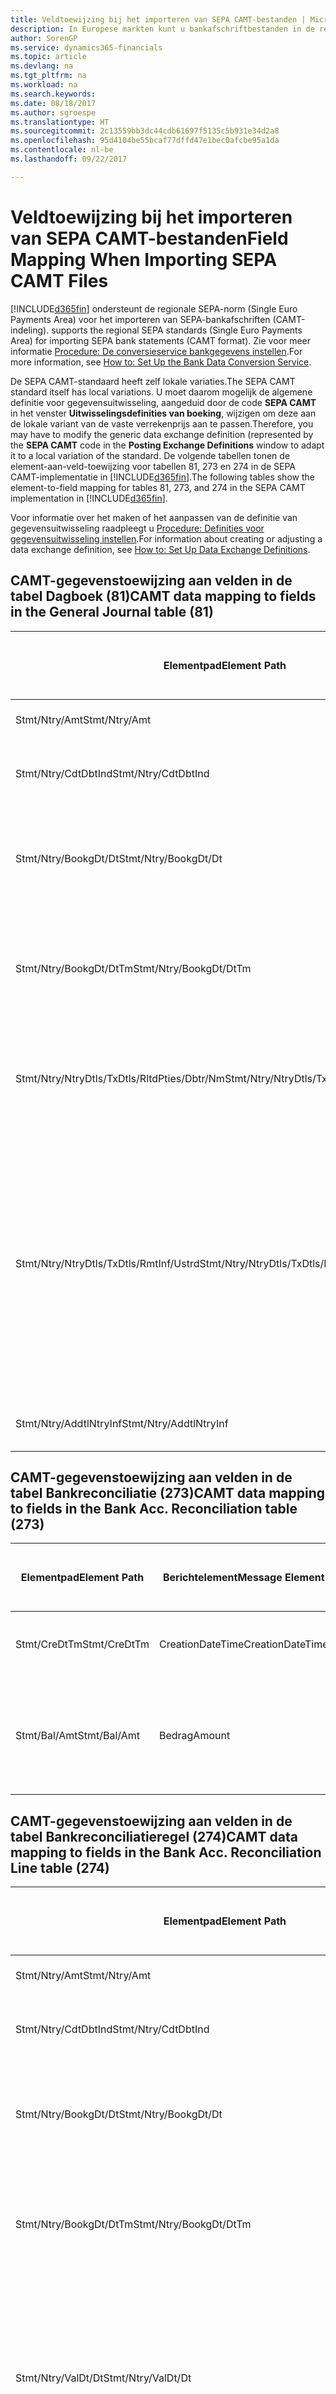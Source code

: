 ```yaml
---
title: Veldtoewijzing bij het importeren van SEPA CAMT-bestanden | Microsoft Docs
description: In Europese markten kunt u bankafschriftbestanden in de regionale SEPA-norm (Single Euro Payments Area) importeren.
author: SorenGP
ms.service: dynamics365-financials
ms.topic: article
ms.devlang: na
ms.tgt_pltfrm: na
ms.workload: na
ms.search.keywords: 
ms.date: 08/18/2017
ms.author: sgroespe
ms.translationtype: HT
ms.sourcegitcommit: 2c13559bb3dc44cdb61697f5135c5b931e34d2a8
ms.openlocfilehash: 95d4104be55bcaf77dffd47e1bec0afcbe95a1da
ms.contentlocale: nl-be
ms.lasthandoff: 09/22/2017

---
```

# <a name="field-mapping-when-importing-sepa-camt-files"></a><span data-ttu-id="1da3a-103">Veldtoewijzing bij het importeren van SEPA CAMT-bestanden</span><span class="sxs-lookup"><span data-stu-id="1da3a-103">Field Mapping When Importing SEPA CAMT Files</span></span>
[!INCLUDE[d365fin](includes/d365fin_md.md)]<span data-ttu-id="1da3a-104"> ondersteunt de regionale SEPA-norm (Single Euro Payments Area) voor het importeren van SEPA-bankafschriften (CAMT-indeling).</span><span class="sxs-lookup"><span data-stu-id="1da3a-104"> supports the regional SEPA standards (Single Euro Payments Area) for importing SEPA bank statements (CAMT format).</span></span> <span data-ttu-id="1da3a-105">Zie voor meer informatie [Procedure: De conversieservice bankgegevens instellen](bank-how-setup-bank-data-conversion-service.md).</span><span class="sxs-lookup"><span data-stu-id="1da3a-105">For more information, see [How to: Set Up the Bank Data Conversion Service](bank-how-setup-bank-data-conversion-service.md).</span></span>  

 <span data-ttu-id="1da3a-106">De SEPA CAMT-standaard heeft zelf lokale variaties.</span><span class="sxs-lookup"><span data-stu-id="1da3a-106">The SEPA CAMT standard itself has local variations.</span></span> <span data-ttu-id="1da3a-107">U moet daarom mogelijk de algemene definitie voor gegevensuitwisseling, aangeduid door de code **SEPA CAMT** in het venster **Uitwisselingsdefinities van boeking**, wijzigen om deze aan de lokale variant van de vaste verrekenprijs aan te passen.</span><span class="sxs-lookup"><span data-stu-id="1da3a-107">Therefore, you may have to modify the generic data exchange definition (represented by the **SEPA CAMT** code in the **Posting Exchange Definitions** window to adapt it to a local variation of the standard.</span></span> <span data-ttu-id="1da3a-108">De volgende tabellen tonen de element-aan-veld-toewijzing voor tabellen 81, 273 en 274 in de SEPA CAMT-implementatie in [!INCLUDE[d365fin](includes/d365fin_md.md)].</span><span class="sxs-lookup"><span data-stu-id="1da3a-108">The following tables show the element-to-field mapping for tables 81, 273, and 274 in the SEPA CAMT implementation in [!INCLUDE[d365fin](includes/d365fin_md.md)].</span></span>  

 <span data-ttu-id="1da3a-109">Voor informatie over het maken of het aanpassen van de definitie van gegevensuitwisseling raadpleegt u [Procedure: Definities voor gegevensuitwisseling instellen](across-how-to-set-up-data-exchange-definitions.md).</span><span class="sxs-lookup"><span data-stu-id="1da3a-109">For information about creating or adjusting a data exchange definition, see [How to: Set Up Data Exchange Definitions](across-how-to-set-up-data-exchange-definitions.md).</span></span>  

## <a name="camt-data-mapping-to-fields-in-the-general-journal-table-81"></a><span data-ttu-id="1da3a-110">CAMT-gegevenstoewijzing aan velden in de tabel Dagboek (81)</span><span class="sxs-lookup"><span data-stu-id="1da3a-110">CAMT data mapping to fields in the General Journal table (81)</span></span>  

|<span data-ttu-id="1da3a-111">Elementpad</span><span class="sxs-lookup"><span data-stu-id="1da3a-111">Element Path</span></span>|<span data-ttu-id="1da3a-112">Berichtelement</span><span class="sxs-lookup"><span data-stu-id="1da3a-112">Message Element</span></span>|<span data-ttu-id="1da3a-113">Gegevenssoort</span><span class="sxs-lookup"><span data-stu-id="1da3a-113">Data Type</span></span>|<span data-ttu-id="1da3a-114">Omschrijving</span><span class="sxs-lookup"><span data-stu-id="1da3a-114">Description</span></span>|<span data-ttu-id="1da3a-115">Identificatie voor een negatief teken</span><span class="sxs-lookup"><span data-stu-id="1da3a-115">Negative-Sign Identifier</span></span>|<span data-ttu-id="1da3a-116">Veldnr.</span><span class="sxs-lookup"><span data-stu-id="1da3a-116">Field No.</span></span>|<span data-ttu-id="1da3a-117">Veldnaam</span><span class="sxs-lookup"><span data-stu-id="1da3a-117">Field Name</span></span>|  
|------------------|---------------------|---------------|-----------------|-------------------------------|---------------|----------------|  
|<span data-ttu-id="1da3a-118">Stmt/Ntry/Amt</span><span class="sxs-lookup"><span data-stu-id="1da3a-118">Stmt/Ntry/Amt</span></span>|<span data-ttu-id="1da3a-119">Bedrag</span><span class="sxs-lookup"><span data-stu-id="1da3a-119">Amount</span></span>|<span data-ttu-id="1da3a-120">Decimaal</span><span class="sxs-lookup"><span data-stu-id="1da3a-120">Decimal</span></span>|<span data-ttu-id="1da3a-121">Het geldbedrag in de kaspost</span><span class="sxs-lookup"><span data-stu-id="1da3a-121">The amount of money in the cash entry</span></span>||<span data-ttu-id="1da3a-122">13</span><span class="sxs-lookup"><span data-stu-id="1da3a-122">13</span></span>|<span data-ttu-id="1da3a-123">Bedrag</span><span class="sxs-lookup"><span data-stu-id="1da3a-123">Amount</span></span>|  
|<span data-ttu-id="1da3a-124">Stmt/Ntry/CdtDbtInd</span><span class="sxs-lookup"><span data-stu-id="1da3a-124">Stmt/Ntry/CdtDbtInd</span></span>|<span data-ttu-id="1da3a-125">CreditDebitIndicator</span><span class="sxs-lookup"><span data-stu-id="1da3a-125">CreditDebitIndicator</span></span>|<span data-ttu-id="1da3a-126">Tekst</span><span class="sxs-lookup"><span data-stu-id="1da3a-126">Text</span></span>|<span data-ttu-id="1da3a-127">Geeft aan of de post een credit- of een debetpost is</span><span class="sxs-lookup"><span data-stu-id="1da3a-127">Indicates whether the entry is a credit or a debit entry</span></span>|<span data-ttu-id="1da3a-128">DBIT</span><span class="sxs-lookup"><span data-stu-id="1da3a-128">DBIT</span></span>|<span data-ttu-id="1da3a-129">13</span><span class="sxs-lookup"><span data-stu-id="1da3a-129">13</span></span>|<span data-ttu-id="1da3a-130">Bedrag</span><span class="sxs-lookup"><span data-stu-id="1da3a-130">Amount</span></span>|  
|<span data-ttu-id="1da3a-131">Stmt/Ntry/BookgDt/Dt</span><span class="sxs-lookup"><span data-stu-id="1da3a-131">Stmt/Ntry/BookgDt/Dt</span></span>|<span data-ttu-id="1da3a-132">Datum</span><span class="sxs-lookup"><span data-stu-id="1da3a-132">Date</span></span>|<span data-ttu-id="1da3a-133">Datum</span><span class="sxs-lookup"><span data-stu-id="1da3a-133">Date</span></span>|<span data-ttu-id="1da3a-134">De datum waarop een post wordt geboekt naar een rekening in de boeken van de rekeningservice</span><span class="sxs-lookup"><span data-stu-id="1da3a-134">The date when an entry is posted to an account on the account servicer's books</span></span>||<span data-ttu-id="1da3a-135">5</span><span class="sxs-lookup"><span data-stu-id="1da3a-135">5</span></span>|<span data-ttu-id="1da3a-136">Boekingsdatum</span><span class="sxs-lookup"><span data-stu-id="1da3a-136">Posting Date</span></span>|  
|<span data-ttu-id="1da3a-137">Stmt/Ntry/BookgDt/DtTm</span><span class="sxs-lookup"><span data-stu-id="1da3a-137">Stmt/Ntry/BookgDt/DtTm</span></span>|<span data-ttu-id="1da3a-138">DateTime</span><span class="sxs-lookup"><span data-stu-id="1da3a-138">DateTime</span></span>|<span data-ttu-id="1da3a-139">DateTime</span><span class="sxs-lookup"><span data-stu-id="1da3a-139">DateTime</span></span>|<span data-ttu-id="1da3a-140">De datum en tijd waarop een post wordt geboekt naar een rekening in de boeken van de rekeningservice</span><span class="sxs-lookup"><span data-stu-id="1da3a-140">The date and time when an entry is posted to an account on the account servicer's books</span></span>||<span data-ttu-id="1da3a-141">5</span><span class="sxs-lookup"><span data-stu-id="1da3a-141">5</span></span>|<span data-ttu-id="1da3a-142">Boekingsdatum</span><span class="sxs-lookup"><span data-stu-id="1da3a-142">Posting Date</span></span>|  
|<span data-ttu-id="1da3a-143">Stmt/Ntry/NtryDtls/TxDtls/RltdPties/Dbtr/Nm</span><span class="sxs-lookup"><span data-stu-id="1da3a-143">Stmt/Ntry/NtryDtls/TxDtls/RltdPties/Dbtr/Nm</span></span>|<span data-ttu-id="1da3a-144">Naam</span><span class="sxs-lookup"><span data-stu-id="1da3a-144">Name</span></span>|<span data-ttu-id="1da3a-145">Tekst</span><span class="sxs-lookup"><span data-stu-id="1da3a-145">Text</span></span>|<span data-ttu-id="1da3a-146">De naam van de partij die een geldbedrag is verschuldigd aan de (uiteindelijke) incassant</span><span class="sxs-lookup"><span data-stu-id="1da3a-146">The name of the party that owes an amount of money to the (ultimate) creditor</span></span>||<span data-ttu-id="1da3a-147">1221</span><span class="sxs-lookup"><span data-stu-id="1da3a-147">1221</span></span>|<span data-ttu-id="1da3a-148">Informatie over betaler</span><span class="sxs-lookup"><span data-stu-id="1da3a-148">Payer Information</span></span>|  
|<span data-ttu-id="1da3a-149">Stmt/Ntry/NtryDtls/TxDtls/RmtInf/Ustrd</span><span class="sxs-lookup"><span data-stu-id="1da3a-149">Stmt/Ntry/NtryDtls/TxDtls/RmtInf/Ustrd</span></span>|<span data-ttu-id="1da3a-150">Ongestructureerd</span><span class="sxs-lookup"><span data-stu-id="1da3a-150">Unstructured</span></span>|<span data-ttu-id="1da3a-151">Tekst</span><span class="sxs-lookup"><span data-stu-id="1da3a-151">Text</span></span>|<span data-ttu-id="1da3a-152">Informatie die wordt verschaft om de afstemming/reconciliatie mogelijk te maken van een post met de artikelen die de betaling wordt geacht te vereffenen, zoals commerciële facturen in een vorderingsysteem, in een ongestructureerde vorm</span><span class="sxs-lookup"><span data-stu-id="1da3a-152">Information supplied to enable the matching/reconciliation of an entry with the items that the payment is intended to settle, such as commercial invoices in an accounts-receivable system, in an unstructured form</span></span>||<span data-ttu-id="1da3a-153">8</span><span class="sxs-lookup"><span data-stu-id="1da3a-153">8</span></span>|<span data-ttu-id="1da3a-154">Omschrijving</span><span class="sxs-lookup"><span data-stu-id="1da3a-154">Description</span></span>|  
|<span data-ttu-id="1da3a-155">Stmt/Ntry/AddtlNtryInf</span><span class="sxs-lookup"><span data-stu-id="1da3a-155">Stmt/Ntry/AddtlNtryInf</span></span>|<span data-ttu-id="1da3a-156">AdditionalEntryInformation</span><span class="sxs-lookup"><span data-stu-id="1da3a-156">AdditionalEntryInformation</span></span>|<span data-ttu-id="1da3a-157">Tekst</span><span class="sxs-lookup"><span data-stu-id="1da3a-157">Text</span></span>|<span data-ttu-id="1da3a-158">Extra informatie over de invoer</span><span class="sxs-lookup"><span data-stu-id="1da3a-158">Additional information about the entry</span></span>||<span data-ttu-id="1da3a-159">1222</span><span class="sxs-lookup"><span data-stu-id="1da3a-159">1222</span></span>|<span data-ttu-id="1da3a-160">Transactie-informatie</span><span class="sxs-lookup"><span data-stu-id="1da3a-160">Transaction Information</span></span>|  

## <a name="camt-data-mapping-to-fields-in-the-bank-acc-reconciliation-table-273"></a><span data-ttu-id="1da3a-161">CAMT-gegevenstoewijzing aan velden in de tabel Bankreconciliatie (273)</span><span class="sxs-lookup"><span data-stu-id="1da3a-161">CAMT data mapping to fields in the Bank Acc. Reconciliation table (273)</span></span>  

|<span data-ttu-id="1da3a-162">Elementpad</span><span class="sxs-lookup"><span data-stu-id="1da3a-162">Element Path</span></span>|<span data-ttu-id="1da3a-163">Berichtelement</span><span class="sxs-lookup"><span data-stu-id="1da3a-163">Message Element</span></span>|<span data-ttu-id="1da3a-164">Gegevenssoort</span><span class="sxs-lookup"><span data-stu-id="1da3a-164">Data Type</span></span>|<span data-ttu-id="1da3a-165">Omschrijving</span><span class="sxs-lookup"><span data-stu-id="1da3a-165">Description</span></span>|<span data-ttu-id="1da3a-166">Identificatie voor een negatief teken</span><span class="sxs-lookup"><span data-stu-id="1da3a-166">Negative-Sign Identifier</span></span>|<span data-ttu-id="1da3a-167">Veldnr.</span><span class="sxs-lookup"><span data-stu-id="1da3a-167">Field No.</span></span>|<span data-ttu-id="1da3a-168">Veldnaam</span><span class="sxs-lookup"><span data-stu-id="1da3a-168">Field Name</span></span>|  
|------------------|---------------------|---------------|-----------------|-------------------------------|---------------|----------------|  
|<span data-ttu-id="1da3a-169">Stmt/CreDtTm</span><span class="sxs-lookup"><span data-stu-id="1da3a-169">Stmt/CreDtTm</span></span>|<span data-ttu-id="1da3a-170">CreationDateTime</span><span class="sxs-lookup"><span data-stu-id="1da3a-170">CreationDateTime</span></span>|<span data-ttu-id="1da3a-171">Datum</span><span class="sxs-lookup"><span data-stu-id="1da3a-171">Date</span></span>|<span data-ttu-id="1da3a-172">De datum en tijd waarop het bericht is gemaakt.</span><span class="sxs-lookup"><span data-stu-id="1da3a-172">The date and time when the message was created</span></span>||<span data-ttu-id="1da3a-173">3</span><span class="sxs-lookup"><span data-stu-id="1da3a-173">3</span></span>|<span data-ttu-id="1da3a-174">Afschriftdatum</span><span class="sxs-lookup"><span data-stu-id="1da3a-174">Statement Date</span></span>|  
|<span data-ttu-id="1da3a-175">Stmt/Bal/Amt</span><span class="sxs-lookup"><span data-stu-id="1da3a-175">Stmt/Bal/Amt</span></span>|<span data-ttu-id="1da3a-176">Bedrag</span><span class="sxs-lookup"><span data-stu-id="1da3a-176">Amount</span></span>|<span data-ttu-id="1da3a-177">Decimaal</span><span class="sxs-lookup"><span data-stu-id="1da3a-177">Decimal</span></span>|<span data-ttu-id="1da3a-178">Het bedrag dat resulteert uit de tot een nettowaarde teruggebrachte bedragen voor alle debet- en creditposten</span><span class="sxs-lookup"><span data-stu-id="1da3a-178">The amount resulting from the netted amounts for all debit and credit entries</span></span>||<span data-ttu-id="1da3a-179">4</span><span class="sxs-lookup"><span data-stu-id="1da3a-179">4</span></span>|<span data-ttu-id="1da3a-180">Eindsaldo afschrift</span><span class="sxs-lookup"><span data-stu-id="1da3a-180">Statement Ending Balance</span></span>|  

## <a name="camt-data-mapping-to-fields-in-the-bank-acc-reconciliation-line-table-274"></a><span data-ttu-id="1da3a-181">CAMT-gegevenstoewijzing aan velden in de tabel Bankreconciliatieregel (274)</span><span class="sxs-lookup"><span data-stu-id="1da3a-181">CAMT data mapping to fields in the Bank Acc. Reconciliation Line table (274)</span></span>  

|<span data-ttu-id="1da3a-182">Elementpad</span><span class="sxs-lookup"><span data-stu-id="1da3a-182">Element Path</span></span>|<span data-ttu-id="1da3a-183">Berichtelement</span><span class="sxs-lookup"><span data-stu-id="1da3a-183">Message Element</span></span>|<span data-ttu-id="1da3a-184">Gegevenssoort</span><span class="sxs-lookup"><span data-stu-id="1da3a-184">Data Type</span></span>|<span data-ttu-id="1da3a-185">Omschrijving</span><span class="sxs-lookup"><span data-stu-id="1da3a-185">Description</span></span>|<span data-ttu-id="1da3a-186">Identificatie voor een negatief teken</span><span class="sxs-lookup"><span data-stu-id="1da3a-186">Negative-Sign Identifier</span></span>|<span data-ttu-id="1da3a-187">Veldnr.</span><span class="sxs-lookup"><span data-stu-id="1da3a-187">Field No.</span></span>|<span data-ttu-id="1da3a-188">Veldnaam</span><span class="sxs-lookup"><span data-stu-id="1da3a-188">Field Name</span></span>|  
|------------------|---------------------|---------------|-----------------|-------------------------------|---------------|----------------|  
|<span data-ttu-id="1da3a-189">Stmt/Ntry/Amt</span><span class="sxs-lookup"><span data-stu-id="1da3a-189">Stmt/Ntry/Amt</span></span>|<span data-ttu-id="1da3a-190">Bedrag</span><span class="sxs-lookup"><span data-stu-id="1da3a-190">Amount</span></span>|<span data-ttu-id="1da3a-191">Decimaal</span><span class="sxs-lookup"><span data-stu-id="1da3a-191">Decimal</span></span>|<span data-ttu-id="1da3a-192">Het geldbedrag in de kaspost</span><span class="sxs-lookup"><span data-stu-id="1da3a-192">The amount of money in the cash entry</span></span>||<span data-ttu-id="1da3a-193">7</span><span class="sxs-lookup"><span data-stu-id="1da3a-193">7</span></span>|<span data-ttu-id="1da3a-194">Afschrifttotaal</span><span class="sxs-lookup"><span data-stu-id="1da3a-194">Statement Amount</span></span>|  
|<span data-ttu-id="1da3a-195">Stmt/Ntry/CdtDbtInd</span><span class="sxs-lookup"><span data-stu-id="1da3a-195">Stmt/Ntry/CdtDbtInd</span></span>|<span data-ttu-id="1da3a-196">CreditDebitIndicator</span><span class="sxs-lookup"><span data-stu-id="1da3a-196">CreditDebitIndicator</span></span>|<span data-ttu-id="1da3a-197">Tekst</span><span class="sxs-lookup"><span data-stu-id="1da3a-197">Text</span></span>|<span data-ttu-id="1da3a-198">Geeft aan of de post een credit- of een debetpost is</span><span class="sxs-lookup"><span data-stu-id="1da3a-198">Indicates whether the entry is a credit or a debit entry</span></span>|<span data-ttu-id="1da3a-199">DBIT</span><span class="sxs-lookup"><span data-stu-id="1da3a-199">DBIT</span></span>|<span data-ttu-id="1da3a-200">7</span><span class="sxs-lookup"><span data-stu-id="1da3a-200">7</span></span>|<span data-ttu-id="1da3a-201">Afschrifttotaal</span><span class="sxs-lookup"><span data-stu-id="1da3a-201">Statement Amount</span></span>|  
|<span data-ttu-id="1da3a-202">Stmt/Ntry/BookgDt/Dt</span><span class="sxs-lookup"><span data-stu-id="1da3a-202">Stmt/Ntry/BookgDt/Dt</span></span>|<span data-ttu-id="1da3a-203">Datum</span><span class="sxs-lookup"><span data-stu-id="1da3a-203">Date</span></span>|<span data-ttu-id="1da3a-204">Datum</span><span class="sxs-lookup"><span data-stu-id="1da3a-204">Date</span></span>|<span data-ttu-id="1da3a-205">De datum waarop een post wordt geboekt naar een rekening in de boeken van de rekeningservice</span><span class="sxs-lookup"><span data-stu-id="1da3a-205">The date when an entry is posted to an account on the account servicer's books</span></span>||<span data-ttu-id="1da3a-206">5</span><span class="sxs-lookup"><span data-stu-id="1da3a-206">5</span></span>|<span data-ttu-id="1da3a-207">Transactiedatum</span><span class="sxs-lookup"><span data-stu-id="1da3a-207">Transaction Date</span></span>|  
|<span data-ttu-id="1da3a-208">Stmt/Ntry/BookgDt/DtTm</span><span class="sxs-lookup"><span data-stu-id="1da3a-208">Stmt/Ntry/BookgDt/DtTm</span></span>|<span data-ttu-id="1da3a-209">DateTime</span><span class="sxs-lookup"><span data-stu-id="1da3a-209">DateTime</span></span>|<span data-ttu-id="1da3a-210">DateTime</span><span class="sxs-lookup"><span data-stu-id="1da3a-210">DateTime</span></span>|<span data-ttu-id="1da3a-211">De datum en tijd waarop een post wordt geboekt naar een rekening in de boeken van de rekeningservice</span><span class="sxs-lookup"><span data-stu-id="1da3a-211">The date and time when an entry is posted to an account on the account servicer's books</span></span>||<span data-ttu-id="1da3a-212">5</span><span class="sxs-lookup"><span data-stu-id="1da3a-212">5</span></span>|<span data-ttu-id="1da3a-213">Transactiedatum</span><span class="sxs-lookup"><span data-stu-id="1da3a-213">Transaction Date</span></span>|  
|<span data-ttu-id="1da3a-214">Stmt/Ntry/ValDt/Dt</span><span class="sxs-lookup"><span data-stu-id="1da3a-214">Stmt/Ntry/ValDt/Dt</span></span>|<span data-ttu-id="1da3a-215">Datum</span><span class="sxs-lookup"><span data-stu-id="1da3a-215">Date</span></span>|<span data-ttu-id="1da3a-216">Datum</span><span class="sxs-lookup"><span data-stu-id="1da3a-216">Date</span></span>|<span data-ttu-id="1da3a-217">De datum waarop activa beschikbaar worden voor de rekeninghouder in het geval van een creditpost, of niet meer beschikbaar zijn voor de rekeninghouder in het geval van een debetpost</span><span class="sxs-lookup"><span data-stu-id="1da3a-217">The date when assets become available to the account owner in case of a credit entry, or cease to be available to the account owner in case of a debit entry</span></span>||<span data-ttu-id="1da3a-218">12</span><span class="sxs-lookup"><span data-stu-id="1da3a-218">12</span></span>|<span data-ttu-id="1da3a-219">Waardedatum</span><span class="sxs-lookup"><span data-stu-id="1da3a-219">Value Date</span></span>|  
|<span data-ttu-id="1da3a-220">Stmt/Ntry/ValDt/DtTm</span><span class="sxs-lookup"><span data-stu-id="1da3a-220">Stmt/Ntry/ValDt/DtTm</span></span>|<span data-ttu-id="1da3a-221">DateTime</span><span class="sxs-lookup"><span data-stu-id="1da3a-221">DateTime</span></span>|<span data-ttu-id="1da3a-222">DateTime</span><span class="sxs-lookup"><span data-stu-id="1da3a-222">DateTime</span></span>|<span data-ttu-id="1da3a-223">De datum en tijd waarop activa beschikbaar worden voor de rekeninghouder in het geval van een creditpost, of niet meer beschikbaar zijn voor de rekeninghouder in het geval van een debetpost</span><span class="sxs-lookup"><span data-stu-id="1da3a-223">The date and time when assets become available to the account owner in case of a credit entry, or cease to be available to the account owner in case of a debit entry</span></span>||<span data-ttu-id="1da3a-224">12</span><span class="sxs-lookup"><span data-stu-id="1da3a-224">12</span></span>|<span data-ttu-id="1da3a-225">Waardedatum</span><span class="sxs-lookup"><span data-stu-id="1da3a-225">Value Date</span></span>|  
|<span data-ttu-id="1da3a-226">Stmt/Ntry/NtryDtls/TxDtls/RltdPties/Dbtr/Nm</span><span class="sxs-lookup"><span data-stu-id="1da3a-226">Stmt/Ntry/NtryDtls/TxDtls/RltdPties/Dbtr/Nm</span></span>|<span data-ttu-id="1da3a-227">Naam</span><span class="sxs-lookup"><span data-stu-id="1da3a-227">Name</span></span>|<span data-ttu-id="1da3a-228">Tekst</span><span class="sxs-lookup"><span data-stu-id="1da3a-228">Text</span></span>|<span data-ttu-id="1da3a-229">De naam van de partij die een geldbedrag is verschuldigd aan de (uiteindelijke) incassant</span><span class="sxs-lookup"><span data-stu-id="1da3a-229">The name of the party that owes an amount of money to the (ultimate) creditor</span></span>||<span data-ttu-id="1da3a-230">15</span><span class="sxs-lookup"><span data-stu-id="1da3a-230">15</span></span>|<span data-ttu-id="1da3a-231">Informatie over betaler</span><span class="sxs-lookup"><span data-stu-id="1da3a-231">Payer Information</span></span>|  
|<span data-ttu-id="1da3a-232">Stmt/Ntry/NtryDtls/TxDtls/RmtInf/Ustrd</span><span class="sxs-lookup"><span data-stu-id="1da3a-232">Stmt/Ntry/NtryDtls/TxDtls/RmtInf/Ustrd</span></span>|<span data-ttu-id="1da3a-233">Ongestructureerd</span><span class="sxs-lookup"><span data-stu-id="1da3a-233">Unstructured</span></span>|<span data-ttu-id="1da3a-234">Tekst</span><span class="sxs-lookup"><span data-stu-id="1da3a-234">Text</span></span>|<span data-ttu-id="1da3a-235">Informatie die wordt verschaft om de afstemming/reconciliatie mogelijk te maken van een post met de artikelen die de betaling wordt geacht te vereffenen, zoals commerciële facturen in een vorderingsysteem, in een ongestructureerde vorm</span><span class="sxs-lookup"><span data-stu-id="1da3a-235">Information supplied to enable the matching/reconciliation of an entry with the items that the payment is intended to settle, such as commercial invoices in an accounts-receivable system, in an unstructured form</span></span>||<span data-ttu-id="1da3a-236">6</span><span class="sxs-lookup"><span data-stu-id="1da3a-236">6</span></span>|<span data-ttu-id="1da3a-237">Omschrijving</span><span class="sxs-lookup"><span data-stu-id="1da3a-237">Description</span></span>|  
|<span data-ttu-id="1da3a-238">Stmt/Ntry/AddtlNtryInf</span><span class="sxs-lookup"><span data-stu-id="1da3a-238">Stmt/Ntry/AddtlNtryInf</span></span>|<span data-ttu-id="1da3a-239">AdditionalEntryInformation</span><span class="sxs-lookup"><span data-stu-id="1da3a-239">AdditionalEntryInformation</span></span>|<span data-ttu-id="1da3a-240">Tekst</span><span class="sxs-lookup"><span data-stu-id="1da3a-240">Text</span></span>|<span data-ttu-id="1da3a-241">Extra informatie over de invoer</span><span class="sxs-lookup"><span data-stu-id="1da3a-241">Additional information about the entry</span></span>||<span data-ttu-id="1da3a-242">16</span><span class="sxs-lookup"><span data-stu-id="1da3a-242">16</span></span>|<span data-ttu-id="1da3a-243">Transactie-informatie</span><span class="sxs-lookup"><span data-stu-id="1da3a-243">Transaction Information</span></span>|  

 <span data-ttu-id="1da3a-244">Elementen in het knooppunt **Ntry** die worden geïmporteerd in [!INCLUDE[d365fin](includes/d365fin_md.md)] maar niet aan velden worden toegewezen, worden opgeslagen in de tabel **Kolomdef. boekingsuitwisseling**.</span><span class="sxs-lookup"><span data-stu-id="1da3a-244">Elements in the **Ntry** node that are imported into [!INCLUDE[d365fin](includes/d365fin_md.md)] but not mapped to any fields are stored in the **Posting Exch. Column Def** table.</span></span> <span data-ttu-id="1da3a-245">Gebruikers kunnen deze elementen vanuit de vensters **Betalingsreconciliatiedagboek**, **Betalingsvereffening** en **Bankreconciliatie** weergeven door de actie **Details bankrekeningafschriftregel** te kiezen.</span><span class="sxs-lookup"><span data-stu-id="1da3a-245">Users can view these elements from the **Payment Reconciliation Journal**, **Payment Application**, and **Bank Acc. Reconciliation** windows by choosing the **Bank Statement Line Details** action.</span></span> <span data-ttu-id="1da3a-246">Zie voor meer informatie [Procedure: Betalingen reconciliëren met automatische vereffening](receivables-how-reconcile-payments-auto-application.md).</span><span class="sxs-lookup"><span data-stu-id="1da3a-246">For more information, see [How to: Reconcile Payments Using Automatic Application](receivables-how-reconcile-payments-auto-application.md).</span></span>  
## <a name="see-also"></a><span data-ttu-id="1da3a-247">Zie ook</span><span class="sxs-lookup"><span data-stu-id="1da3a-247">See Also</span></span>  
[<span data-ttu-id="1da3a-248">Gegevensuitwisseling instellen</span><span class="sxs-lookup"><span data-stu-id="1da3a-248">Set Up Data Exchange</span></span>](across-set-up-data-exchange.md)  
[<span data-ttu-id="1da3a-249">Gegevens als elektronische documenten uitwisselen</span><span class="sxs-lookup"><span data-stu-id="1da3a-249">Exchanging Data as Electronic Documents</span></span>](across-data-exchange.md)  
<span data-ttu-id="1da3a-250">[Procedure: Conversieservice voor bankgegevens instellen](bank-how-setup-bank-data-conversion-service.md) </span><span class="sxs-lookup"><span data-stu-id="1da3a-250">[How to: Set Up the Bank Data Conversion Service](bank-how-setup-bank-data-conversion-service.md) </span></span>  
[<span data-ttu-id="1da3a-251">Procedure: XML-schema's gebruiken om gegevensuitwisselingsdefinities voor te bereiden</span><span class="sxs-lookup"><span data-stu-id="1da3a-251">How to: Use XML Schemas to Prepare Data Exchange Definitions</span></span>](across-how-to-use-xml-schemas-to-prepare-data-exchange-definitions.md)  
[<span data-ttu-id="1da3a-252">Procedure: Betalingen reconciliëren met automatische vereffening</span><span class="sxs-lookup"><span data-stu-id="1da3a-252">How to: Reconcile Payments Using Automatic Application</span></span>](receivables-how-reconcile-payments-auto-application.md)  

